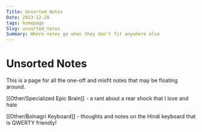 ```yaml
---
Title: Unsorted Notes
Date: 2023-12-28
tags: homepage
Slug: unsorted_notes
Summary: Where notes go when they don't fit anywhere else
---
```


# Unsorted Notes

This is a page for all the one-off and misfit notes that may be floating around.

[[Other/Specialized Epic Brain]] - a rant about a rear shock that I love and hate

[[Other/Bolnagri Keyboard]] - thoughts and notes on the Hindi keyboard that is QWERTY friendly!

